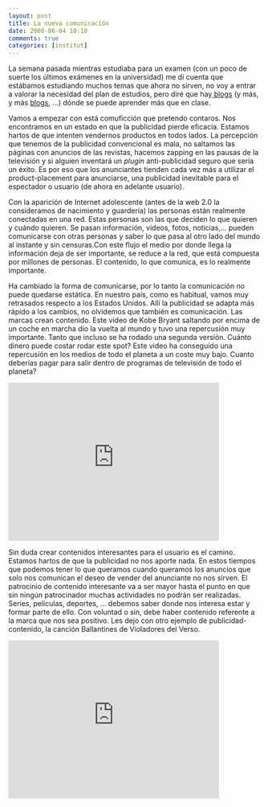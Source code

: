 ```yaml
---
layout: post
title: La nueva comunicación
date: 2008-06-04 10:10
comments: true
categories: [institut]
---
```

La semana pasada mientras estudiaba para un examen (con un poco de suerte los últimos exámenes en la universidad) me di cuenta que estábamos estudiando muchos temas que ahora no sirven, no voy a entrar a valorar la necesidad del plan de estudios, pero diré que hay<a href="http://www.qtorb.com" title="Albert Garcia Pujadas"> blogs</a> (y más, y más <a href="http://www.tallerd3.com" title="T3">blogs</a>, …) dónde se puede aprender más que en clase. 

Vamos a empezar con está comuficción que pretendo contaros. Nos encontramos en un estado en que la publicidad pierde eficacia. Estamos hartos de que intenten vendernos productos en todos lados. La percepción que tenemos de la publicidad convencional es mala, no saltamos las páginas con anuncios de las revistas, hacemos zapping en las pausas de la televisión y si alguien inventará un *plugin* anti-publicidad seguro que sería un éxito. Es por eso que los anunciantes tienden cada vez más a utilizar el product-placement para anunciarse, una publicidad inevitable para el espectador o usuario (de ahora en adelante usuario).

Con la aparición de Internet adolescente (antes de la web 2.0 la consideramos de nacimiento y guardería) las personas están realmente conectadas en una red. Estas personas son las que deciden lo que quieren y cuándo quieren. Se pasan información, videos, fotos, noticias,… pueden comunicarse con otras personas y saber lo que pasa al otro lado del mundo al instante y sin censuras.Con este flujo el medio por donde llega la información deja de ser importante, se reduce a la red, que está compuesta por millones de personas. El contenido, lo que comunica, es lo realmente importante.

Ha cambiado la forma de comunicarse, por lo tanto la comunicación no puede quedarse estática. En nuestro país, como es habitual, vamos muy retrasados respecto a los Estados Unidos. Allí la publicidad se adapta más rápido a los cambios, no olvidemos que también es comunicación. Las marcas crean contenido. Este video de Kobe Bryant saltando por encima de un coche en marcha dio la vuelta al mundo y tuvo una repercusión muy importante. Tanto que incluso se ha rodado una segunda versión. Cuánto dinero puede costar rodar este spot? Este video ha conseguido una repercusión en los medios de todo el planeta a un coste muy bajo. Cuanto deberías pagar para salir dentro de programas de televisión de todo el planeta?

<iframe width="420" height="315" src="https://www.youtube.com/embed/1tRNXwNKJxw" frameborder="0" allowfullscreen></iframe>

Sin duda crear contenidos interesantes para el usuario <span> </span>es el camino. Estamos hartos de que la publicidad no nos aporte nada. En estos tiempos que podemos tener lo que queramos cuando queramos los anuncios que solo nos comunican el deseo de vender del<span>  </span>anunciante no nos sirven. El patrocinio de contenido interesante va a ser mayor hasta el punto en que sin ningún patrocinador muchas actividades no podrán ser realizadas. Series, películas, deportes, … debemos saber donde nos interesa estar y formar parte de ello. Con voluntad o sin, debe haber contenido referente a la marca que nos sea positivo. Les dejo con otro ejemplo de publicidad-contenido, la canción Ballantines de Violadores del Verso.

<iframe width="420" height="315" src="https://www.youtube.com/embed/7rleq_azqWQ" frameborder="0" allowfullscreen></iframe>

